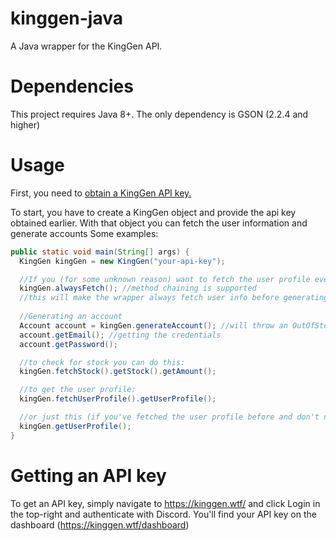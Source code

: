 # kinggen-java
A Java wrapper for the KingGen API.

# Dependencies
This project requires Java 8+.
The only dependency is GSON (2.2.4 and higher)

# Usage
First, you need to [obtain a KingGen API key.](#getting-an-api-key)

To start, you have to create a KingGen object and provide the api key obtained earlier.
With that object you can fetch the user information and generate accounts 
Some examples:
```java
public static void main(String[] args) {
  KingGen kingGen = new KingGen("your-api-key");

  //If you (for some unknown reason) want to fetch the user profile every time an account is generated, you can do this:
  kingGen.alwaysFetch(); //method chaining is supported
  //this will make the wrapper always fetch user info before generating an account.
  
  //Generating an account
  Account account = kingGen.generateAccount(); //will throw an OutOfStock exception if there's no stock
  account.getEmail(); //getting the credentials
  account.getPassword();

  //to check for stock you can do this:
  kingGen.fetchStock().getStock().getAmount();

  //to get the user profile:
  kingGen.fetchUserProfile().getUserProfile();

  //or just this (if you've fetched the user profile before and don't need to update any info)
  kingGen.getUserProfile();
}
```
  

# Getting an API key
To get an API key, simply navigate to https://kinggen.wtf/ and click Login in the top-right and authenticate with Discord. 
You'll find your API key on the dashboard (https://kinggen.wtf/dashboard)



